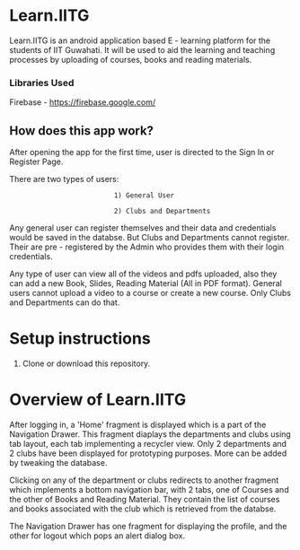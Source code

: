 # Learn.IITG

Learn.IITG is an android application based E - learning platform for the students of IIT Guwahati. It will be used to aid the learning and teaching processes by uploading of courses, books and reading materials.

### Libraries Used

Firebase - https://firebase.google.com/

## How does this app work?

After opening the app for the first time, user is directed to the Sign In or Register Page.
 
There are two types of users: 

                              1) General User

                              2) Clubs and Departments
                             
Any general user can register themselves and their data and credentials would be saved in the databse.
But Clubs and Departments cannot register. Their are pre - registered by the Admin who provides them with their login credentials.

Any type of user can view all of the videos and pdfs uploaded, also they can add a new Book, Slides, Reading Material (All in PDF format).
General users cannot upload a video to a course or create a new course. Only Clubs and Departments can do that.


# Setup instructions

1) Clone or download this repository.





# Overview of Learn.IITG

After logging in, a 'Home' fragment is displayed which is a part of the Navigation Drawer. This fragment diaplays the departments and clubs using tab layout, each tab implementing a recycler view. Only 2 departments and 2 clubs have been displayed for prototyping purposes. More can be added by tweaking the database.

Clicking on any of the department or clubs redirects to another fragment which implements a bottom navigation bar, with 2 tabs, one of Courses and the other of Books and Reading Material. They contain the list of courses and books associated with the club which is retrieved from the databse.

The Navigation Drawer has one fragment for displaying the profile, and the other for logout which pops an alert dialog box.


